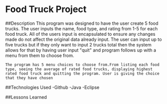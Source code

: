 # Food Truck Project

##Description 
	This program was designed to have the user create 5 food trucks. The user inputs the name, food type, and rating from 1-5 for each food truck. All of the users input is encapsulated to ensure any changes made do not affect the original data already input. The user can input up to five trucks but if they only want to input 2 trucks total then the system allows for that by having user input "quit" and program follows up with a menu from them to choose from. 
	
	The program has 5 menu choices to choose from.From listing each food type, seeing the average of rated food trucks, displaying highest rated food truck and quitting the program. User is giving the choice that they have chosen 


##Technologies Used
-Github
-Java
-Eclipse 

##Lessons Learned

